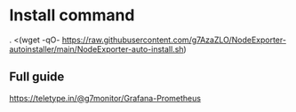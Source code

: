 # Install command
. <(wget -qO- https://raw.githubusercontent.com/g7AzaZLO/NodeExporter-autoinstaller/main/NodeExporter-auto-install.sh)

## Full guide
https://teletype.in/@g7monitor/Grafana-Prometheus
